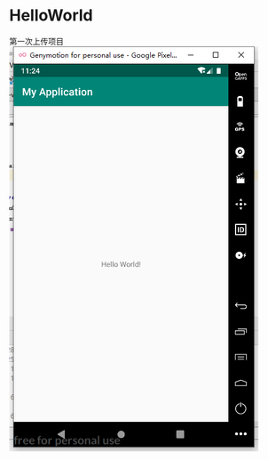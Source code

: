 # HelloWorld
第一次上传项目
![image](https://github.com/zhanglei742/HelloWorld/blob/master/app/src/main/java/com/example/myapplication/hello%20world.png)
